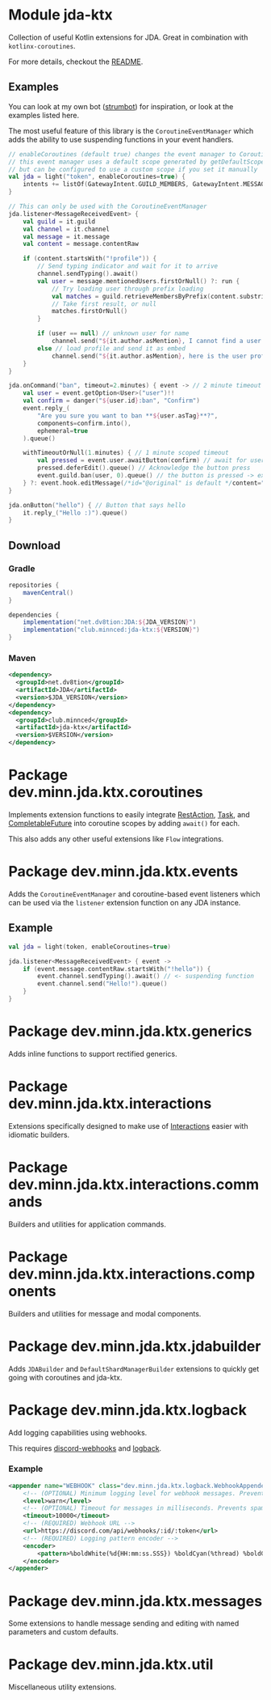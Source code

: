

# Module jda-ktx

Collection of useful Kotlin extensions for JDA.
Great in combination with `kotlinx-coroutines`.

For more details, checkout the [README](https://github.com/MinnDevelopment/jda-ktx/blob/master/README.md).

## Examples

You can look at my own bot ([strumbot](https://github.com/MinnDevelopment/strumbot)) for inspiration, or look at the examples listed here.

The most useful feature of this library is the `CoroutineEventManager` which adds the ability to use suspending functions in your event handlers.

```kotlin
// enableCoroutines (default true) changes the event manager to CoroutineEventManager
// this event manager uses a default scope generated by getDefaultScope() 
// but can be configured to use a custom scope if you set it manually
val jda = light("token", enableCoroutines=true) {
    intents += listOf(GatewayIntent.GUILD_MEMBERS, GatewayIntent.MESSAGE_CONTENT)
}

// This can only be used with the CoroutineEventManager
jda.listener<MessageReceivedEvent> {
    val guild = it.guild
    val channel = it.channel
    val message = it.message
    val content = message.contentRaw

    if (content.startsWith("!profile")) {
        // Send typing indicator and wait for it to arrive
        channel.sendTyping().await()
        val user = message.mentionedUsers.firstOrNull() ?: run {
            // Try loading user through prefix loading
            val matches = guild.retrieveMembersByPrefix(content.substringAfter("!profile "), 1).await()
            // Take first result, or null
            matches.firstOrNull()
        }

        if (user == null) // unknown user for name
            channel.send("${it.author.asMention}, I cannot find a user for your query!").queue()
        else // load profile and send it as embed
            channel.send("${it.author.asMention}, here is the user profile:", embeds=profile(user).into()).queue()
    }
}

jda.onCommand("ban", timeout=2.minutes) { event -> // 2 minute timeout listener
    val user = event.getOption<User>("user")!!
    val confirm = danger("${user.id}:ban", "Confirm")
    event.reply_(
        "Are you sure you want to ban **${user.asTag}**?",
        components=confirm.into(),
        ephemeral=true
    ).queue()

    withTimeoutOrNull(1.minutes) { // 1 minute scoped timeout
        val pressed = event.user.awaitButton(confirm) // await for user to click button
        pressed.deferEdit().queue() // Acknowledge the button press
        event.guild.ban(user, 0).queue() // the button is pressed -> execute action
    } ?: event.hook.editMessage(/*id="@original" is default */content="Timed out.", components=emptyList()).queue()
}

jda.onButton("hello") { // Button that says hello
    it.reply_("Hello :)").queue()
}
```


## Download

### Gradle

```gradle
repositories {
    mavenCentral()
}

dependencies {
    implementation("net.dv8tion:JDA:${JDA_VERSION}")
    implementation("club.minnced:jda-ktx:${VERSION}")
}
```

### Maven

```xml
<dependency>
  <groupId>net.dv8tion</groupId>
  <artifactId>JDA</artifactId>
  <version>$JDA_VERSION</version>
</dependency>
<dependency>
  <groupId>club.minnced</groupId>
  <artifactId>jda-ktx</artifactId>
  <version>$VERSION</version>
</dependency>
```


# Package dev.minn.jda.ktx.coroutines

Implements extension functions to easily integrate [RestAction](https://ci.dv8tion.net/job/JDA5/javadoc/net/dv8tion/jda/api/requests/RestAction.html), [Task](https://ci.dv8tion.net/job/JDA5/javadoc/net/dv8tion/jda/api/utils/concurrent/Task.html), and [CompletableFuture](https://docs.oracle.com/javase/8/docs/api/java/util/concurrent/CompletableFuture.html) into coroutine scopes by adding `await()` for each.

This also adds any other useful extensions like `Flow` integrations.

# Package dev.minn.jda.ktx.events

Adds the `CoroutineEventManager` and coroutine-based event listeners which can be used via the `listener` extension function on any JDA instance.

## Example

```kotlin
val jda = light(token, enableCoroutines=true)

jda.listener<MessageReceivedEvent> { event ->
    if (event.message.contentRaw.startsWith("!hello")) {
        event.channel.sendTyping().await() // <- suspending function
        event.channel.send("Hello!").queue()
    }
}
```

# Package dev.minn.jda.ktx.generics

Adds inline functions to support rectified generics.

# Package dev.minn.jda.ktx.interactions

Extensions specifically designed to make use of [Interactions](https://jda.wiki/using-jda/interactions/) easier with idiomatic builders.

# Package dev.minn.jda.ktx.interactions.commands

Builders and utilities for application commands.

# Package dev.minn.jda.ktx.interactions.components

Builders and utilities for message and modal components.

# Package dev.minn.jda.ktx.jdabuilder

Adds `JDABuilder` and `DefaultShardManagerBuilder` extensions to quickly get going with coroutines and jda-ktx.

# Package dev.minn.jda.ktx.logback

Add logging capabilities using webhooks.

This requires [discord-webhooks](https://github.com/MinnDevelopment/discord-webhooks) and [logback](https://logback.qos.ch/).

### Example

```xml
<appender name="WEBHOOK" class="dev.minn.jda.ktx.logback.WebhookAppender" >
    <!-- (OPTIONAL) Minimum logging level for webhook messages. Prevents spam of debug messages -->
    <level>warn</level>
    <!-- (OPTIONAL) Timeout for messages in milliseconds. Prevents spam in case of disconnects -->
    <timeout>10000</timeout>
    <!-- (REQUIRED) Webhook URL -->
    <url>https://discord.com/api/webhooks/:id/:token</url>
    <!-- (REQUIRED) Logging pattern encoder -->
    <encoder>
        <pattern>%boldWhite(%d{HH:mm:ss.SSS}) %boldCyan(%thread) %boldGreen(%logger{0}) %highlight(%level)\n%msg%n</pattern>
    </encoder>
</appender>
```

# Package dev.minn.jda.ktx.messages

Some extensions to handle message sending and editing with named parameters and custom defaults.

# Package dev.minn.jda.ktx.util

Miscellaneous utility extensions.
